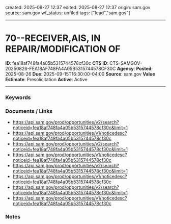 created: 2025-08-27 12:37
edited: 2025-08-27 12:37
origin: sam.gov
source: sam.gov
wf_status: unfiled
tags: ["lead","sam.gov"]

---

# 70--RECEIVER,AIS, IN REPAIR/MODIFICATION OF

**ID**: fea18af748fa4a05b5315744578cf30c
**CTS ID**: CTS-SAMGOV-20250826-FEA18AF748FA4A05B5315744578CF30C
**Agency**: 
**Posted**: 2025-08-26
**Due**: 2025-09-15T16:30:00-04:00
**Source**: sam.gov
**Value Estimate**: Presolicitation
**Active**: Active

---

### Keywords


### Documents / Links
- <https://api.sam.gov/prod/opportunities/v2/search?noticeid=fea18af748fa4a05b5315744578cf30c&limit=1>
- <https://api.sam.gov/prod/opportunities/v1/noticedesc?noticeid=fea18af748fa4a05b5315744578cf30c>
- <https://api.sam.gov/prod/opportunities/v2/search?noticeid=fea18af748fa4a05b5315744578cf30c&limit=1>
- <https://api.sam.gov/prod/opportunities/v1/noticedesc?noticeid=fea18af748fa4a05b5315744578cf30c>
- <https://api.sam.gov/prod/opportunities/v2/search?noticeid=fea18af748fa4a05b5315744578cf30c&limit=1>
- <https://api.sam.gov/prod/opportunities/v1/noticedesc?noticeid=fea18af748fa4a05b5315744578cf30c>
- <https://api.sam.gov/prod/opportunities/v2/search?noticeid=fea18af748fa4a05b5315744578cf30c&limit=1>
- <https://api.sam.gov/prod/opportunities/v1/noticedesc?noticeid=fea18af748fa4a05b5315744578cf30c>

### Notes

